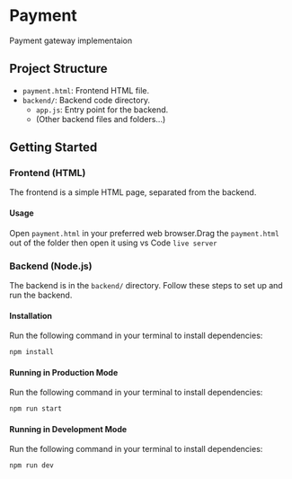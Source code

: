 # Payment

Payment gateway implementaion

## Project Structure

- `payment.html`: Frontend HTML file.
- `backend/`: Backend code directory.
  - `app.js`: Entry point for the backend.
  - (Other backend files and folders...)

## Getting Started

### Frontend (HTML)

The frontend is a simple HTML page, separated from the backend.

#### Usage

Open `payment.html` in your preferred web browser.Drag the `payment.html` out of the folder then open it using vs Code `live server`

### Backend (Node.js)

The backend is in the `backend/` directory. Follow these steps to set up and run the backend.

#### Installation

Run the following command in your terminal to install dependencies:

```bash
npm install
```

#### Running in Production Mode

Run the following command in your terminal to install dependencies:
```bash
npm run start
```

#### Running in Development Mode

Run the following command in your terminal to install dependencies:
```bash
npm run dev
```
